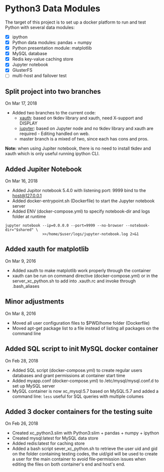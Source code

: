 # Python3 Data Modules #
The target of this project is to set up a docker platform to run and test Python with several data modules:
* [x] ipython 
* [x] Python data modules: pandas + numpy
* [x] Python presentation module: matplotlib
* [x] MySQL database
* [x] Redis key-value caching store
* [x] Jupyter notebook
* [X] GlusterFS
* [ ] multi-host and failover test

## Split project into two branches ##
On Mar 17, 2018
- Added two branches to the current code:
  - [xauth](./tree/xauth): based on tkdev library and xauth, need X-support and DISPLAY
  - [jupyter](./tree/jupyter): based on Jupyter node and no tkdev library and xauth are required - Editing handled on web.
  - master branch is a mixed of two, since each has cons and pros.


**Note:** when using Jupiter notebook, there is no need to install tkdev and xauth which is only useful running ipython CLI.

## Added Jupiter Notebook ##
On Mar 16, 2018
- Added Jupitor notebook 5.4.0 with listening port: 9999 bind to the host@127.0.0.1
- Added docker-entrypoint.sh (Dockerfile) to start the Jupyter notebook server
- Added ENV (docker-compose.yml) to specify notebook-dir and logs folder at runtime

```
jupyter notebook --ip=0.0.0.0 --port=9999 --no-browser --notebook-dir="$shared" \
                 >>/home/$user/logs/jupyter-notebook.log 2>&1
```

## Added xauth for matplotlib ##
On Mar 9, 2016
- Added xauth to make matplotlib work properly through the container
- xauth can be run on command directive (docker-compose.yml) or in the server_xc_python.sh to add into .xauth.rc and invoke through .bash_aliases


## Minor adjustments ##
On Mar 8, 2016
- Moved all user configuration files to $PWD/home folder (Dockerfile)
- Moved apt-get package list to a file instead of listing all packages on the command line


## Added SQL script to init MySQL docker container ##
On Feb 28, 2018
- Added SQL script (docker-compose.yml) to create regular users databases and grant permissions at container start time
- Added myapp.conf (docker-compose.yml) to /etc/mysql/mysql.conf.d to set up MySQL server
- MySQL container is now xc_mysql:5.7 based on MySQL:5.7 and added a command line: `less` useful for SQL queries with multiple columes


## Added 3 docker containers for the testing suite ##
On Feb 26, 2018
- Created xc_python3.slim with Python3:slim + pandas + numpy + ipython
- Created mysql:latest for MySQL data store
- Added redis:latest for caching store 
- Added a bash script sever_xc_python.sh to retrieve the user uid and gid on the folder containing testing codes, the uid/gid will be used to create a user for the main container to avoid file-permission issues when editing the files on both container's end and host's end.

